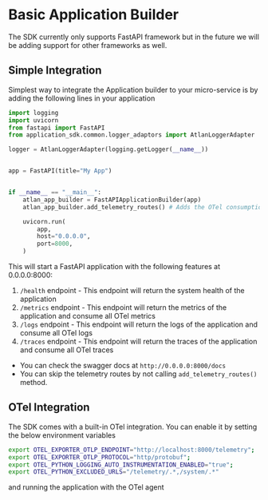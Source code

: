 # Basic Application Builder

The SDK currently only supports FastAPI framework but in the future we will be adding support for other frameworks as well.


## Simple Integration
Simplest way to integrate the Application builder to your micro-service is by adding the following lines in your application
```python
import logging
import uvicorn
from fastapi import FastAPI
from application_sdk.common.logger_adaptors import AtlanLoggerAdapter

logger = AtlanLoggerAdapter(logging.getLogger(__name__))


app = FastAPI(title="My App")


if __name__ == "__main__":
    atlan_app_builder = FastAPIApplicationBuilder(app)
    atlan_app_builder.add_telemetry_routes() # Adds the OTel consumption API routes

    uvicorn.run(
        app,
        host="0.0.0.0",
        port=8000,
    )
```
This will start a FastAPI application with the following features at 0.0.0.0:8000:
1. `/health` endpoint - This endpoint will return the system health of the application
2. `/metrics` endpoint - This endpoint will return the metrics of the application and consume all OTel metrics
3. `/logs` endpoint - This endpoint will return the logs of the application and consume all OTel logs
4. `/traces` endpoint - This endpoint will return the traces of the application and consume all OTel traces

- You can check the swagger docs at `http://0.0.0.0:8000/docs`
- You can skip the telemetry routes by not calling `add_telemetry_routes()` method.

## OTel Integration
The SDK comes with a built-in OTel integration. You can enable it by setting the below environment variables
```bash
export OTEL_EXPORTER_OTLP_ENDPOINT="http://localhost:8000/telemetry";
export OTEL_EXPORTER_OTLP_PROTOCOL="http/protobuf";
export OTEL_PYTHON_LOGGING_AUTO_INSTRUMENTATION_ENABLED="true";
export OTEL_PYTHON_EXCLUDED_URLS="/telemetry/.*,/system/.*"
```
and running the application with the OTel agent